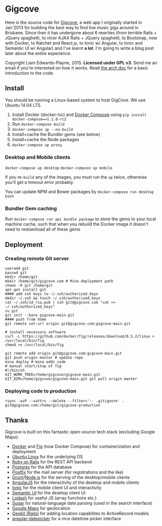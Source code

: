 Gigcove
=======

Here is the source code for [Gigcove](http://gigcove.tumblr.com), a web app I originally started in Jan'2013 for building the best way to find live music gigs around in Brisbane. Since then it has undergone about 6 rewrites (from terrible Rails + JQuery spaghetti, to nicer AJAX Rails + JQuery spaghetti, to Bootstrap, now with Docker, to Ratchet and React.js, to Ionic w/ Angular, to Ionic and Semantic UI w/ Angular) and I've learnt **a lot**. I'm going to write a blog post later about the entire experience.

Copyright Liam Edwards-Playne, 2015. **Licensed under GPL v3**. Send me an email if you're interested on how it works. Read [the arch doc](ARCH.md) for a basic introduction to the code.

## Install
You should be running a Linux-based system to host GigCove. We use Ubuntu 14.04 LTS. 
 1. Install Docker (docker-lxc) and [Docker Compose](http://fig.sh) using `pip install docker-compose==1.1.0-rc2`
 2. Run `docker-compose build`
 3. `docker-compose up --no-build`
 3. Install+cache the Bundler gems (see below)
 4. Install+cache the Node packages
 5. `docker-compose up proxy`

### Desktop and Mobile clients
`docker-compose up desktop`
`docker-compose up mobile`

If you re-`build` any of the images, you must run the `up` twice, otherwise you'll get a timeout error probably.

You can update NPM and Bower packages by `docker-compose run desktop bash` 

### Bundler Gem caching
Run `docker-compose run api bundle package` to store the gems to your local machine cache, such that when you rebuild the Docker image it doesn't need to redownload all of these gems

## Deployment
### Creating remote Git server
```
useradd git
passwd git
mkdir /home/git
mkdir /home/git/gigcove.com # Mina deployment path
chown -R git /home/git
apt-get install git
#### add ssh keys to ~/.ssh/authorized_keys
mkdir ~/.ssh && touch ~/.ssh/authorized_keys
cat ~/.ssh/id_rsa.pub | ssh git@gigcove.com "cat >> ~/.ssh/authorized_keys"
su git
git init --bare gigcove-main.git
#### push from home
git remote set-url origin git@gigcove.com:gigcove-main.git

# install necessary software
curl -L https://github.com/docker/fig/releases/download/0.5.2/linux > /usr/local/bin/fig
chmod +x /usr/local/bin/fig

git remote add origin git@gigcove.com:gigcove-main.git
git push origin master # update repo
mina deploy # mina adds code
# manual start/stop of fig
#!/bin/sh
GIT_WORK_TREE=/home/gigcove/gigcove-main.git GIT_DIR=/home/gigcove/gigcove-main.git git pull origin master
```

### Deploying code to production
```
rsync -azP --xattrs --delete --filter=':- .gitignore' . git@gigcove.com:/home/git/gigcove-production
```

## Thanks
Gigcove is built on this fantastic open-source tech stack (excluding Google Maps):
 - [Docker](https://www.docker.com/) and [Fig](http://fig.sh) (now Docker Compose) for containerization and deployment
 - [Ubuntu Linux](http://www.ubuntu.com/) for the underlying OS
 - [Ruby on Rails](http://rubyonrails.org/) for the REST API backend
 - [Postgres](http://www.postgresql.org/) for the API database
 - [Postfix](http://www.postfix.org/) for the mail server (for registrations and the like)
 - [Grunt](http://gruntjs.com/)/[Node.js](https://nodejs.org/) for the serving of the desktop/mobile clients
 - [AngularJS](https://angularjs.org/) for the interactivity of the desktop and mobile clients
 - [Ionic](http://ionicframework.com) for the mobile client UI and interactivity
 - [Semantic UI](http://semantic-ui.com) for the desktop client UI
 - [Lodash](https://lodash.com/) for useful JS (array functions etc.)
 - [Sugar](http://sugarjs.com/dates) for natural-language date parsing (used in the search interface)
 - [Google Maps](https://developers.google.com/maps/documentation/javascript/) for geolocation
 - [Geokit (Rails)](https://github.com/geokit/geokit-rails) for adding location capabilites to ActiveRecord models
 - [angular-datepicker](https://github.com/g00fy-/angular-datepicker) for a nice datetime picker interface